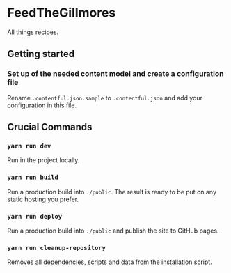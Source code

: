 # FeedTheGillmores

All things recipes.

## Getting started

### Set up of the needed content model and create a configuration file

Rename `.contentful.json.sample` to `.contentful.json` and add your configuration in this file.

## Crucial Commands

### `yarn run dev`

Run in the project locally.

### `yarn run build`

Run a production build into `./public`. The result is ready to be put on any static hosting you prefer.

### `yarn run deploy`

Run a production build into `./public` and publish the site to GitHub pages.

### `yarn run cleanup-repository`

Removes all dependencies, scripts and data from the installation script.
